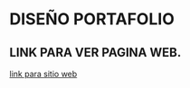 # DISEÑO PORTAFOLIO

## LINK PARA VER PAGINA WEB.

<a href="https://gonzalogd.github.io/fdsw-github/">link para sitio web </a>

